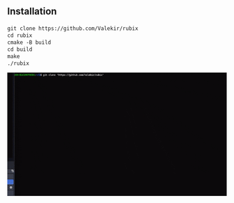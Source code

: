 ## Installation

````
git clone https://github.com/Valekir/rubix
cd rubix
cmake -B build
cd build
make
./rubix
````


<img src='https://github.com/Valekir/rubix/blob/master/other/install.gif?raw=true'/>
